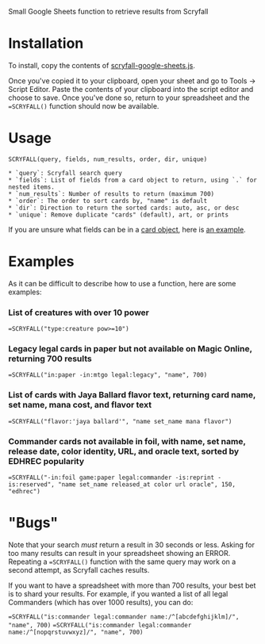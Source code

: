 Small Google Sheets function to retrieve results from Scryfall

# Installation

To install, copy the contents of [scryfall-google-sheets.js](https://raw.githubusercontent.com/scryfall/google-sheets/main/scryfall-google-sheets.js).

Once you've copied it to your clipboard, open your sheet and go to Tools -> Script Editor. Paste the contents of
your clipboard into the script editor and choose to save. Once you've done so, return to your spreadsheet
and the `=SCRYFALL()` function should now be available.

# Usage

```
SCRYFALL(query, fields, num_results, order, dir, unique)

* `query`: Scryfall search query
* `fields`: List of fields from a card object to return, using `.` for nested items.
* `num_results`: Number of results to return (maximum 700)
* `order`: The order to sort cards by, "name" is default
* `dir`: Direction to return the sorted cards: auto, asc, or desc
* `unique`: Remove duplicate "cards" (default), art, or prints
```

If you are unsure what fields can be in a [card object](https://scryfall.com/docs/api/cards), here is [an example](https://api.scryfall.com/cards/4dcdcad5-e4fb-480e-984f-1ac5cdc986b9?format=json&pretty=true).

# Examples

As it can be difficult to describe how to use a function, here are some examples:

### List of creatures with over 10 power
`=SCRYFALL("type:creature pow>=10")`

### Legacy legal cards in paper but not available on Magic Online, returning 700 results
`=SCRYFALL("in:paper -in:mtgo legal:legacy", "name", 700)`

### List of cards with Jaya Ballard flavor text, returning card name, set name, mana cost, and flavor text
`=SCRYFALL("flavor:'jaya ballard'", "name set_name mana flavor")`

### Commander cards not available in foil, with name, set name, release date, color identity, URL, and oracle text, sorted by EDHREC popularity
`=SCRYFALL("-in:foil game:paper legal:commander -is:reprint -is:reserved", "name set_name released_at color url oracle", 150, "edhrec")`

# "Bugs"

Note that your search *must* return a result in 30 seconds or less. Asking for too many results can result in 
your spreadsheet showing an ERROR. Repeating a `=SCRYFALL()` function with the same query may work on a second
attempt, as Scryfall caches results.

If you want to have a spreadsheet with more than 700 results, your best bet is to shard your results. For example,
if you wanted a list of all legal Commanders (which has over 1000 results), you can do:

`=SCRYFALL("is:commander legal:commander name:/^[abcdefghijklm]/", "name", 700)`
`=SCRYFALL("is:commander legal:commander name:/^[nopqrstuvwxyz]/", "name", 700)`